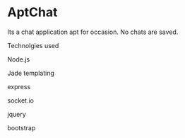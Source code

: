 AptChat
=======

Its a chat application apt for occasion. No chats are saved.

Technolgies used

Node.js

Jade templating

express

socket.io

jquery

bootstrap

